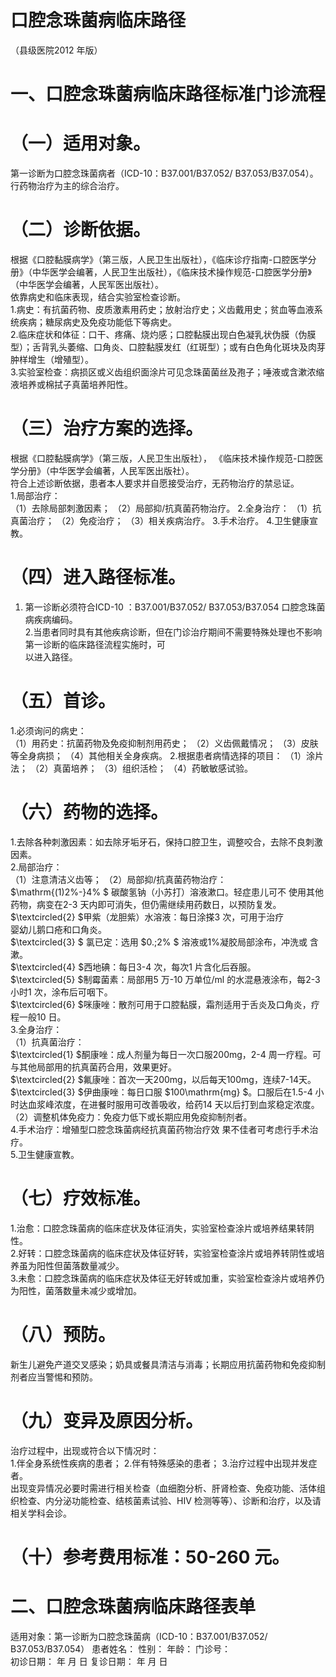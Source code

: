 # 口腔念珠菌病临床路径  
（县级医院2012 年版）  
# 一、口腔念珠菌病临床路径标准门诊流程  
# （一）适用对象。  
第一诊断为口腔念珠菌病者（ICD-10：B37.001/B37.052/ B37.053/B37.054）。  
行药物治疗为主的综合治疗。  
# （二）诊断依据。  
根据《口腔黏膜病学》（第三版，人民卫生出版社），《临床诊疗指南-口腔医学分册》（中华医学会编著，人民卫生出版社），《临床技术操作规范-口腔医学分册》（中华医学会编著，人民军医出版社）。  
依靠病史和临床表现，结合实验室检查诊断。  
1.病史：有抗菌药物、皮质激素用药史；放射治疗史；义齿戴用史；贫血等血液系统疾病；糖尿病史及免疫功能低下等病史。  
2.临床症状和体征：口干、疼痛、烧灼感；口腔黏膜出现白色凝乳状伪膜（伪膜型）；舌背乳头萎缩、口角炎、口腔黏膜发红（红斑型）；或有白色角化斑块及肉芽肿样增生（增殖型）。  
3.实验室检查：病损区或义齿组织面涂片可见念珠菌菌丝及孢子；唾液或含漱浓缩液培养或棉拭子真菌培养阳性。  
# （三）治疗方案的选择。  
根据《口腔黏膜病学》（第三版，人民卫生出版社）， 《临床技术操作规范-口腔医学分册》（中华医学会编著，人民军医出版社）。  
符合上述诊断依据，患者本人要求并自愿接受治疗，无药物治疗的禁忌证。  
1.局部治疗：  
（1）去除局部刺激因素； （2）局部抑/抗真菌药物治疗。 2.全身治疗： （1）抗真菌治疗； （2）免疫治疗； （3）相关疾病治疗。 3.手术治疗。 4.卫生健康宣教。  
# （四）进入路径标准。  
1. 第一诊断必须符合ICD-10 ：B37.001/B37.052/ B37.053/B37.054 口腔念珠菌病疾病编码。  
2.当患者同时具有其他疾病诊断，但在门诊治疗期间不需要特殊处理也不影响第一诊断的临床路径流程实施时，可  
以进入路径。  
# （五）首诊。  
1.必须询问的病史：  
（1）用药史：抗菌药物及免疫抑制剂用药史； （2）义齿佩戴情况； （3）皮肤等全身病损； （4）其他相关全身疾病。 2.根据患者病情选择的项目： （1）涂片法； （2）真菌培养； （3）组织活检； （4）药敏敏感试验。  
# （六）药物的选择。  
1.去除各种刺激因素：如去除牙垢牙石，保持口腔卫生，调整咬合，去除不良刺激因素。  
2.局部治疗：  
（1）注意清洁义齿等； （2）局部抑/抗真菌药物治疗：  
$\mathrm{(1)2\%-}4\% $ 碳酸氢钠（小苏打）溶液漱口。轻症患儿可不 使用其他药物，病变在2-3 天内即可消失，但仍需继续用药数日，以预防复发。  
$\textcircled{2} $甲紫（龙胆紫）水溶液：每日涂搽3 次，可用于治疗  
婴幼儿鹅口疮和口角炎。  
$\textcircled{3} $ 氯已定：选用 $0.\;2\% $ 溶液或1%凝胶局部涂布，冲洗或 含漱。  
$\textcircled{4} $西地碘：每日3-4 次，每次1 片含化后吞服。  
$\textcircled{5} $制霉菌素：局部用5 万-10 万单位/ml 的水混悬液涂布，每2-3 小时1 次，涂布后可咽下。  
$\textcircled{6} $咪康唑：散剂可用于口腔黏膜，霜剂适用于舌炎及口角炎，疗程一般10 日。  
3.全身治疗：  
（1）抗真菌治疗：  
$\textcircled{1} $酮康唑：成人剂量为每日一次口服200mg，2-4 周一疗程。可与其他局部用的抗真菌药合用，效果更好。  
$\textcircled{2} $氟康唑：首次一天200mg，以后每天100mg，连续7-14天。  
$\textcircled{3} $伊曲康唑：每日口服 $100\mathrm{mg} $。口服后在1.5-4 小时达血浆峰浓度，在进餐时服用可改善吸收，给药14 天以后打到血浆稳定浓度。  
（2）调整机体免疫力：免疫力低下或长期应用免疫抑制剂者。  
4.手术治疗：增殖型口腔念珠菌病经抗真菌药物治疗效 果不佳者可考虑行手术治疗。  
5.卫生健康宣教。  
# （七）疗效标准。  
1.治愈：口腔念珠菌病的临床症状及体征消失，实验室检查涂片或培养结果转阴性。  
2.好转：口腔念珠菌病的临床症状及体征好转，实验室检查涂片或培养转阴性或培养虽为阳性但菌落数量减少。  
3.未愈：口腔念珠菌病的临床症状及体征无好转或加重，实验室检查涂片或培养仍为阳性，菌落数量未减少或增加。  
# （八）预防。  
新生儿避免产道交叉感染；奶具或餐具清洁与消毒；长期应用抗菌药物和免疫抑制剂者应当警惕和预防。  
# （九）变异及原因分析。  
治疗过程中，出现或符合以下情况时：  
1.伴全身系统性疾病的患者； 2.伴有特殊感染的患者； 3.治疗过程中出现并发症者。  
出现变异情况必要时需进行相关检查（血细胞分析、肝肾检查、免疫功能、活体组织检查、内分泌功能检查、结核菌素试验、HIV 检测等等）、诊断和治疗，以及请相关学科会诊。  
# （十）参考费用标准：50-260 元。  
# 二、口腔念珠菌病临床路径表单  
适用对象：第一诊断为口腔念珠菌病（ICD-10：B37.001/B37.052/ B37.053/B37.054） 患者姓名：           性别：    年龄：    门诊号：  
初诊日期：       年  月  日       复诊日期：      年  月   日  
